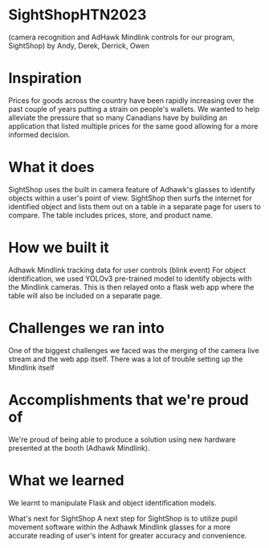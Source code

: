 # SightShopHTN2023
(camera recognition and AdHawk Mindlink controls for our program, SightShop)
by Andy, Derek, Derrick, Owen

# Inspiration
Prices for goods across the country have been rapidly increasing over the past couple of years putting a strain on people's wallets. We wanted to help alleviate the pressure that so many Canadians have by building an application that listed multiple prices for the same good allowing for a more informed decision.

# What it does
SightShop uses the built in camera feature of Adhawk's glasses to identify objects within a user's point of view. SightShop then surfs the internet for identified object and lists them out on a table in a separate page for users to compare. The table includes prices, store, and product name.

# How we built it
Adhawk Mindlink tracking data for user controls (blink event) For object identification, we used YOLOv3 pre-trained model to identify objects with the Mindlink cameras. This is then relayed onto a flask web app where the table will also be included on a separate page.

# Challenges we ran into 
One of the biggest challenges we faced was the merging of the camera live stream and the web app itself. There was a lot of trouble setting up the Mindlink itself

# Accomplishments that we're proud of
We're proud of being able to produce a solution using new hardware presented at the booth (Adhawk Mindlink).

# What we learned
We learnt to manipulate Flask and object identification models.

What's next for SightShop
A next step for SightShop is to utilize pupil movement software within the Adhawk Mindlink glasses for a more accurate reading of user's intent for greater accuracy and convenience.
